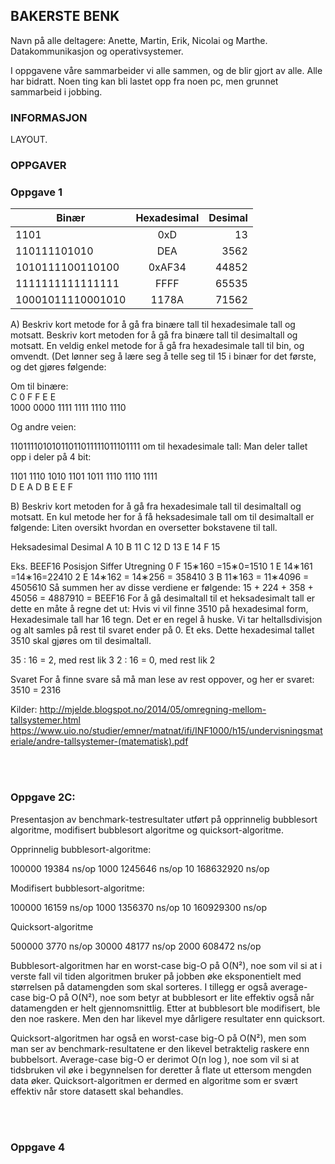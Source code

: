 

## BAKERSTE BENK
Navn på alle deltagere: Anette, Martin, Erik, Nicolai og Marthe.
Datakommunikasjon og operativsystemer.

I oppgavene våre sammarbeider vi alle sammen, og de blir gjort av alle. Alle har bidratt. Noen ting kan bli lastet opp fra noen pc, men grunnet sammarbeid i jobbing.


### INFORMASJON

LAYOUT.
 
### OPPGAVER

<h3>Oppgave 1</h3>

| Binær        | Hexadesimal           | Desimal  |
| ------------- |:-------------:| -----:|
| 1101      | 0xD | 13 |
| 110111101010      | DEA      |   3562  |
| 1010111100110100 | 0xAF34      |    44852  |
| 1111111111111111       | FFFF       |   65535 |
| 10001011110001010 | 1178A       |    71562 |

A)	 Beskriv kort metode for å gå fra binære tall til hexadesimale tall og motsatt. Beskriv kort metoden for å gå fra binære tall til desimaltall og motsatt.
En veldig enkel metode for å gå fra hexadesimale tall til bin, og omvendt. (Det lønner seg å lære seg å telle seg til 15 i binær for det første, og det gjøres følgende:

Om til binære:<br>
C   	0 		F		F		E		E<br>
1000	0000	1111	1111	1110	1110

Og andre veien:

11011110101011011011111011101111 om til hexadesimale tall:
Man deler tallet opp i deler på 4 bit:

1101	1110	1010	1101	1011	1110	1110	1111<br>
D	    E	    A	    D	    B	    E	    E	    F



B)	Beskriv kort metoden for å gå fra hexadesimale tall til desimaltall og motsatt.
En kul metode her for å få heksadesimale tall om til desimaltall er følgende:
Liten oversikt hvordan en oversetter bokstavene til tall.

Heksadesimal	Desimal
A			10
B			11
C			12
D			13
E			14
F			15

Eks. BEEF16 
Posisjon	Siffer	Utregning
0		F	15∗160 =15∗0=1510 
1		E	14∗161 =14∗16=22410
2		E	14∗162 = 14∗256 = 358410 
3		B	11∗163 = 11∗4096 = 4505610 
Så summen her av disse verdiene er følgende:
15 + 224 + 358 + 45056 = 4887910 = BEEF16 
For å gå desimaltall til et heksadesimalt tall er dette en måte å regne det ut:
Hvis vi vil finne 3510 på hexadesimal form, 
Hexadesimale tall har 16 tegn. Det er en regel å huske. Vi tar heltallsdivisjon og alt samles på rest til svaret ender på 0. Et eks. Dette hexadesimal tallet 3510 skal gjøres om til desimaltall. 

35 : 16 = 2, med rest lik 3
2 : 16 = 0, med rest lik 2

Svaret For å finne svare så må man lese av rest oppover, og her er svaret: 
3510 = 2316


Kilder:
http://mjelde.blogspot.no/2014/05/omregning-mellom-tallsystemer.html	
https://www.uio.no/studier/emner/matnat/ifi/INF1000/h15/undervisningsmateriale/andre-tallsystemer-(matematisk).pdf





<br><br>
<h3>Oppgave 2C:</h3>

Presentasjon av benchmark-testresultater utført på opprinnelig bubblesort algoritme, modifisert bubblesort algoritme og quicksort-algoritme.

Opprinnelig bubblesort-algoritme:

100000	     19384 ns/op
1000	   1245646 ns/op
10	 168632920 ns/op



Modifisert bubblesort-algoritme:

100000	     16159 ns/op
1000	   1356370 ns/op
10	 160929300 ns/op



Quicksort-algoritme

500000	      3770 ns/op
30000	     48177 ns/op
2000	    608472 ns/op



Bubblesort-algoritmen har en worst-case big-O på O(N²), noe som vil si at i verste fall vil tiden algoritmen bruker på jobben øke eksponentielt med størrelsen på datamengden som skal sorteres. 
I tillegg er også average-case big-O på O(N²), noe som betyr at bubblesort er lite effektiv også når datamengden er helt gjennomsnittlig. 
Etter at bubblesort ble modifisert, ble den noe raskere. Men den har likevel mye dårligere resultater enn quicksort. 


Quicksort-algoritmen har også en worst-case big-O på O(N²), men som man ser av benchmark-resultatene er den likevel betraktelig raskere enn bubbelsort. 
Average-case big-O er derimot O(n log ), noe som vil si at tidsbruken vil øke i begynnelsen for deretter å flate ut ettersom mengden data øker. Quicksort-algoritmen er dermed en algoritme som er svært effektiv når store datasett skal behandles.


<br><br>
<h3>Oppgave 4</h3>

